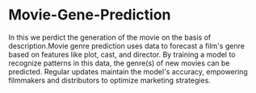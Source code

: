 # Movie-Gene-Prediction
In this we perdict the generation of the movie on the basis of description.Movie genre prediction uses data to forecast a film's genre based on features like plot, cast, and director. By training a model to recognize patterns in this data, the genre(s) of new movies can be predicted. Regular updates maintain the model's accuracy, empowering filmmakers and distributors to optimize marketing strategies.
